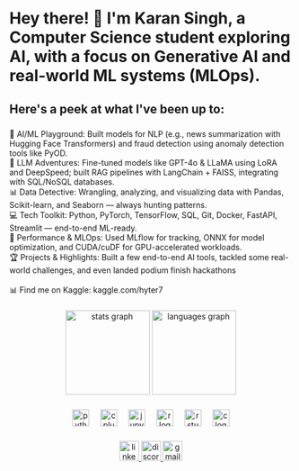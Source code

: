 <h1 align="left">Hey there! 👋 I'm Karan Singh, a Computer Science student exploring AI, with a focus on Generative AI and real-world ML systems (MLOps).</h1>

###

<h2 align="left">Here's a peek at what I've been up to:</h2>

###

<p align="left">🤖 AI/ML Playground: Built models for NLP (e.g., news summarization with Hugging Face Transformers) and fraud detection using anomaly detection tools like PyOD.<br>🧠 LLM Adventures: Fine-tuned models like GPT-4o & LLaMA using LoRA and DeepSpeed; built RAG pipelines with LangChain + FAISS, integrating with SQL/NoSQL databases.<br>📊 Data Detective: Wrangling, analyzing, and visualizing data with Pandas, Scikit-learn, and Seaborn — always hunting patterns.<br>💻 Tech Toolkit: Python, PyTorch, TensorFlow, SQL, Git, Docker, FastAPI, Streamlit — end-to-end ML-ready.<br>🚀 Performance & MLOps: Used MLflow for tracking, ONNX for model optimization, and CUDA/cuDF for GPU-accelerated workloads.<br>🏆 Projects & Highlights: Built a few end-to-end AI tools, tackled some real-world challenges, and even landed podium finish hackathons<br><br>📊 Find me on Kaggle: kaggle.com/hyter7</p>

###

<div align="center">
  <img src="https://github-readme-stats.vercel.app/api?username=KaranSinghDev&hide_title=false&hide_rank=true&show_icons=true&include_all_commits=true&count_private=true&disable_animations=false&theme=dracula&locale=en&hide_border=false" height="150" alt="stats graph"  />
  <img src="https://github-readme-stats.vercel.app/api/top-langs?username=KaranSinghDev&locale=en&hide_title=false&layout=compact&card_width=320&langs_count=5&theme=dracula&hide_border=false" height="150" alt="languages graph"  />
</div>

###

<div align="center">
  <img src="https://cdn.jsdelivr.net/gh/devicons/devicon/icons/python/python-original.svg" height="30" alt="python logo"  />
  <img width="12" />
  <img src="https://cdn.jsdelivr.net/gh/devicons/devicon/icons/cplusplus/cplusplus-original.svg" height="30" alt="cplusplus logo"  />
  <img width="12" />
  <img src="https://cdn.jsdelivr.net/gh/devicons/devicon/icons/jupyter/jupyter-original.svg" height="30" alt="jupyter logo"  />
  <img width="12" />
  <img src="https://cdn.jsdelivr.net/gh/devicons/devicon/icons/r/r-original.svg" height="30" alt="r logo"  />
  <img width="12" />
  <img src="https://cdn.jsdelivr.net/gh/devicons/devicon/icons/rstudio/rstudio-original.svg" height="30" alt="rstudio logo"  />
  <img width="12" />
  <img src="https://cdn.jsdelivr.net/gh/devicons/devicon/icons/c/c-original.svg" height="30" alt="c logo"  />
</div>

###

<div align="center">
  <a href="https://www.linkedin.com/in/karansinghdev" target="_blank" rel="noopener noreferrer">
    <img src="https://img.shields.io/static/v1?message=LinkedIn&logo=linkedin&label=&color=0077B5&logoColor=white&labelColor=&style=for-the-badge" height="35" alt="linkedin logo"  />
  </a>
  <a href="http://discord.com/users/733361448746614907" target="_blank" rel="noopener noreferrer">
    <img src="https://img.shields.io/static/v1?message=Discord&logo=discord&label=&color=7289DA&logoColor=white&labelColor=&style=for-the-badge" height="35" alt="discord logo"  />
  </a>
  <a href="mailto:karansingh25822@gmail.com">
    <img src="https://img.shields.io/static/v1?message=Gmail&logo=gmail&label=&color=D14836&logoColor=white&labelColor=&style=for-the-badge" height="35" alt="gmail logo"  />
  </a>
</div>

###
<!--
<br clear="both">

<img src="https://raw.githubusercontent.com/KaranSinghDev/KaranSinghDev/output/snake.svg" alt="Snake animation" />

###

<div align="center">
  <img src="https://github-read-medium-git-main.pahlevikun.vercel.app/latest?limit=4" alt="Layout with last medium posts"  />
</div>

###
<picture>
  <source media="(prefers-color-scheme: dark)" srcset="https://raw.githubusercontent.com/KaranSinghDev/KaranSinghDev/output/github-snake-dark.svg" />
  <source media="(prefers-color-scheme: light)" srcset="https://raw.githubusercontent.com/KaranSinghDev/KaranSinghDev/output/github-snake.svg" />
  <img alt="github-snake" src="https://raw.githubusercontent.com/KaranSinghDev/KaranSinghDev/output/github-snake.svg" />
</picture>
 This line is commented out and will not be rendered asfa
-->
